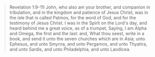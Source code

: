 >   Revelation 1:9-11I John, who also am your brother, and companion in tribulation, and in the kingdom and patience of Jesus Christ, was in the isle that is called Patmos, for the word of God, and for the testimony of Jesus Christ. I was in the Spirit on the Lord's day, and heard behind me a great voice, as of a trumpet, Saying, I am Alpha and Omega, the first and the last: and, What thou seest, write in a book, and send it unto the seven churches which are in Asia; unto Ephesus, and unto Smyrna, and unto Pergamos, and unto Thyatira, and unto Sardis, and unto Philadelphia, and unto Laodicea.